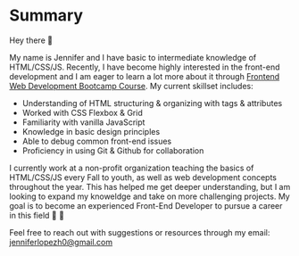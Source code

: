 # Summary

Hey there :wave: 

My name is Jennifer and I have basic to intermediate knowledge of HTML/CSS/JS. Recently, I have become highly interested in the front-end development and I am eager to learn a lot more about it through [Frontend Web Development Bootcamp Course](https://www.youtube.com/watch?v=zJSY8tbf_ys). My current skillset includes:

- Understanding of HTML structuring & organizing with tags & attributes
- Worked with CSS Flexbox & Grid
- Familiarity with vanilla JavaScript
- Knowledge in basic design principles
- Able to debug common front-end issues
- Proficiency in using Git & Github for collaboration

I currently work at a non-profit organization teaching the basics of HTML/CSS/JS every Fall to youth, as well as web development concepts throughout the year. This has helped me get deeper understanding, but I am looking to expand my knoweldge and take on more challenging projects. My goal is to become an experienced Front-End Developer to pursue a career in this field :white_heart: :raised_hands:

Feel free to reach out with suggestions or resources through my email: jenniferlopezh0@gmail.com